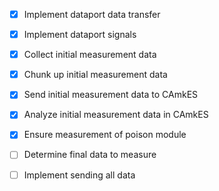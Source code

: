 - [x] Implement dataport data transfer
- [x] Implement dataport signals
- [x] Collect initial measurement data
- [x] Chunk up initial measurement data
- [x] Send initial measurement data to CAmkES
- [x] Analyze initial measurement data in CAmkES
- [x] Ensure measurement of poison module
- [ ] Determine final data to measure
- [ ] Implement sending all data

